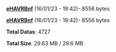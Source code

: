 [**eHAVRBnf**](/data/eHAVRBnf.txt) (16/01/23 - 19:42)- 8556 bytes

[**eHAVRBnf**](/data/eHAVRBnf.txt) (16/01/23 - 19:42)- 8556 bytes

**Total Datas**: 4727

**Total Size**: 29.63 MB / 29.6 MB